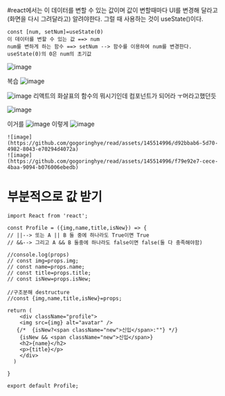 #react에서는 이 데이터를 변할 수 있는 값이며 값이 변할때마다 UI를 변경해 달라고(화면을 다시 그려달라고) 알려야한다. 그럴 때 사용하는 것이 useState()이다.
```
const [num, setNum]=useState(0)
이 데이터를 변할 수 있는 값 ==> num
num를 변하게 하는 함수 ==> setNum --> 함수를 이용하여 num를 변경한다.
useState(0)의 0은 num의 초기값
```
![image](https://github.com/gogoringhye/read/assets/145514996/8c932683-4e9a-46d1-9dea-957d773098e6)







복습
![image](https://github.com/gogoringhye/read/assets/145514996/8976406f-7c88-40f5-ac32-e383f3404436)




![image](https://github.com/gogoringhye/read/assets/145514996/37130cd3-f2a6-47bb-9bea-7eaf8c7467d2)
리액트의 화살표의 함수의 뭐시기인데 컴포넌트가 되어라 ㅜ머라고했던듯









![image](https://github.com/gogoringhye/read/assets/145514996/f9d511c2-0b30-441c-836a-dd94be5d6902)

이거를
![image](https://github.com/gogoringhye/read/assets/145514996/ede32548-2907-445e-b835-e0dde4804c1e)
이렇게
![image](https://github.com/gogoringhye/read/assets/145514996/48399c85-6ca9-4c53-8be8-375f825a5487)












```
![image](https://github.com/gogoringhye/read/assets/145514996/d92bbab6-5d70-4982-8043-e70294d4072a)
![image](https://github.com/gogoringhye/read/assets/145514996/f79e92e7-cece-4baa-9094-b076006ebedb)
```
# 부분적으로 값 받기
```
import React from 'react';

const Profile = ({img,name,title,isNew}) => {
// ||--> 또는 A || B 둘 중에 하나라도 True이면 True 
// &&--> 그리고 A && B 둘중에 하나라도 false이면 false(둘 다 충족해야함)

//console.log(props)
// const img=props.img;
// const name=props.name;
// const title=props.title;
// const isNew=props.isNew;

//구조분해 destructure
//const {img,name,title,isNew}=props;

return (
    <div className="profile">
    <img src={img} alt="avatar" />
   {/*  {isNew?<span className="new">신입</span>:""} */}
    {isNew && <span className="new">신입</span>}
    <h2>{name}</h2>
    <p>{title}</p>
    </div>
  )
 
}

export default Profile;
```


